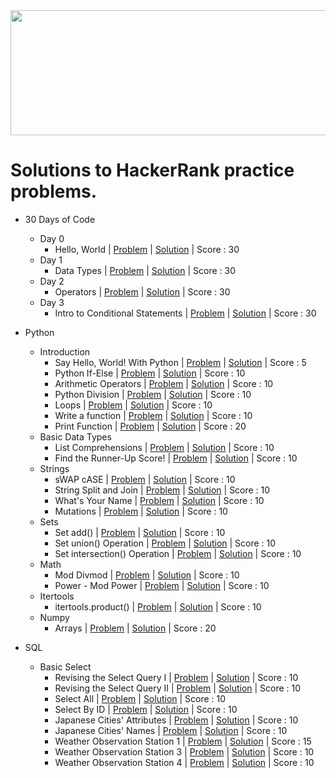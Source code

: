 <img src="https://user-images.githubusercontent.com/77895050/219934184-0dca4268-6df9-4400-8c08-4563f04f19ba.png" width="800" height="200">


# Solutions to HackerRank practice problems.

- 30 Days of Code
  - Day 0
    - Hello, World | [Problem](https://www.hackerrank.com/challenges/30-hello-world/problem) | [Solution](https://github.com/musamairshad/HackerRank-Practice/blob/master/30%20Days%20of%20Code/Day%200.%20Hello%2C%20World.py) | Score : 30
  - Day 1
    - Data Types | [Problem](https://www.hackerrank.com/challenges/30-data-types/problem) | [Solution](https://github.com/musamairshad/HackerRank-Practice/blob/master/30%20Days%20of%20Code/Day%201.%20Data%20Types.py) | Score : 30
  - Day 2
    - Operators | [Problem](https://www.hackerrank.com/challenges/30-operators/problem) | [Solution](https://github.com/musamairshad/HackerRank-Practice/blob/master/30%20Days%20of%20Code/Day%202.%20Operators.py) | Score : 30
  - Day 3
    - Intro to Conditional Statements | [Problem](https://www.hackerrank.com/challenges/30-conditional-statements/problem) | [Solution](https://github.com/musamairshad/HackerRank-Practice/blob/master/30%20Days%20of%20Code/Day%203.%20Intro%20to%20Conditional%20Statements.py) | Score : 30

- Python
  - Introduction
    - Say Hello, World! With Python | [Problem](https://www.hackerrank.com/challenges/py-hello-world/problem) | [Solution](https://github.com/musamairshad/HackerRank-Practice/blob/master/Python/01.%20Introduction/001.%20Say%20Hello%2C%20World%20With%20Python.py) | Score : 5
    - Python If-Else | [Problem](https://www.hackerrank.com/challenges/py-if-else/problem) | [Solution](https://github.com/musamairshad/HackerRank-Practice/blob/master/Python/01.%20Introduction/002.%20Python%20If-Else.py) | Score : 10
    - Arithmetic Operators | [Problem](https://www.hackerrank.com/challenges/python-arithmetic-operators/problem) | [Solution](https://github.com/musamairshad/HackerRank-Practice/blob/master/Python/01.%20Introduction/003.%20Arithmetic%20Operators.py) | Score : 10
    - Python Division | [Problem](https://www.hackerrank.com/challenges/python-division/problem) | [Solution](https://github.com/musamairshad/HackerRank-Practice/blob/master/Python/01.%20Introduction/004.%20Python%20Division.py) | Score : 10
    - Loops | [Problem](https://www.hackerrank.com/challenges/python-loops/problem) | [Solution](https://github.com/musamairshad/HackerRank-Practice/blob/master/Python/01.%20Introduction/005.%20Loops.py) | Score : 10
    - Write a function | [Problem](https://www.hackerrank.com/challenges/write-a-function/problem) | [Solution](https://github.com/musamairshad/HackerRank-Practice/blob/master/Python/01.%20Introduction/006.%20Write%20a%20function.py) | Score : 10
    - Print Function | [Problem](https://www.hackerrank.com/challenges/python-print/problem) | [Solution](https://github.com/musamairshad/HackerRank-Practice/blob/master/Python/01.%20Introduction/007.%20Print%20Function.py) | Score : 20
  - Basic Data Types
    - List Comprehensions | [Problem](https://www.hackerrank.com/challenges/list-comprehensions/problem) | [Solution](https://github.com/musamairshad/HackerRank-Practice/blob/master/Python/02.%20Basic%20Data%20Types/001.%20List%20Comprehensions.py) | Score :  10
    - Find the Runner-Up Score! | [Problem](https://www.hackerrank.com/challenges/find-second-maximum-number-in-a-list/problem) | [Solution](https://github.com/musamairshad/HackerRank-Practice/blob/master/Python/02.%20Basic%20Data%20Types/002.%20Find%20the%20Runner-Up%20Score!.py) | Score : 10
  - Strings
    - sWAP cASE | [Problem](https://www.hackerrank.com/challenges/swap-case/problem) | [Solution](https://github.com/musamairshad/HackerRank-Practice/blob/master/Python/03.%20Strings/001.%20sWAP%20cASE.py) | Score : 10
    - String Split and Join | [Problem](https://www.hackerrank.com/challenges/python-string-split-and-join/problem) | [Solution](https://github.com/musamairshad/HackerRank-Practice/blob/master/Python/03.%20Strings/002.%20String%20Split%20and%20Join.py) | Score : 10
    - What's Your Name | [Problem](https://www.hackerrank.com/challenges/whats-your-name/problem) | [Solution](https://github.com/musamairshad/HackerRank-Practice/blob/master/Python/03.%20Strings/003.%20What's%20Your%20Name.py) | Score : 10
    - Mutations | [Problem](https://www.hackerrank.com/challenges/python-mutations/problem) | [Solution](https://github.com/musamairshad/HackerRank-Practice/blob/master/Python/03.%20Strings/004.%20Mutations.py) | Score : 10
  - Sets
    - Set add() | [Problem](https://www.hackerrank.com/challenges/py-set-add/problem) | [Solution](https://github.com/musamairshad/HackerRank-Practice/blob/master/Python/04.%20Sets/004.%20Set%20add().py) | Score : 10
    - Set union() Operation | [Problem](https://www.hackerrank.com/challenges/py-set-union/problem) | [Solution](https://github.com/musamairshad/HackerRank-Practice/blob/master/Python/04.%20Sets/005.%20Set%20union()%20Operation.py) | Score : 10
    - Set intersection() Operation | [Problem](https://www.hackerrank.com/challenges/py-set-intersection-operation/problem) | [Solution](https://github.com/musamairshad/HackerRank-Practice/blob/master/Python/04.%20Sets/006.%20Set%20intersection()%20Operation.py) | Score : 10
  - Math
    - Mod Divmod | [Problem](https://www.hackerrank.com/challenges/python-mod-divmod/problem) | [Solution](https://github.com/musamairshad/HackerRank-Practice/blob/master/Python/05.%20Math/004.%20Mod%20Divmod.py) | Score : 10
    - Power - Mod Power | [Problem](https://www.hackerrank.com/challenges/python-power-mod-power/problem) | [Solution](https://github.com/musamairshad/HackerRank-Practice/blob/master/Python/05.%20Math/005.%20Power%20-%20Mod%20Power.py) | Score : 10
  - Itertools
    - itertools.product() | [Problem](https://www.hackerrank.com/challenges/itertools-product/problem) | [Solution](https://github.com/musamairshad/HackerRank-Practice/blob/master/Python/06.%20Itertools/001.%20itertools.product().py) | Score : 10
  - Numpy
    - Arrays | [Problem](https://www.hackerrank.com/challenges/np-arrays/problem) | [Solution](https://github.com/musamairshad/HackerRank-Practice/blob/master/Python/16.%20Numpy/001.%20Arrays.py) | Score : 20
    
- SQL
  - Basic Select
    - Revising the Select Query I | [Problem](https://www.hackerrank.com/challenges/revising-the-select-query/problem) | [Solution](https://github.com/musamairshad/HackerRank-Practice/blob/master/SQL/01.%20Basic%20Select/001.%20Revising%20the%20Select%20Query%20I.sql) | Score : 10
    - Revising the Select Query II | [Problem](https://www.hackerrank.com/challenges/revising-the-select-query-2/problem) | [Solution](https://github.com/musamairshad/HackerRank-Practice/blob/master/SQL/01.%20Basic%20Select/002.%20Revising%20the%20Select%20Query%20II.sql) | Score : 10
    - Select All | [Problem](https://www.hackerrank.com/challenges/select-all-sql/problem) | [Solution](https://github.com/musamairshad/HackerRank-Practice/blob/master/SQL/01.%20Basic%20Select/003.%20Select%20All.sql) | Score : 10
    - Select By ID | [Problem](https://www.hackerrank.com/challenges/select-by-id/problem) | [Solution](https://github.com/musamairshad/HackerRank-Practice/blob/master/SQL/01.%20Basic%20Select/004.%20Select%20By%20ID.sql) | Score : 10
    - Japanese Cities' Attributes | [Problem](https://www.hackerrank.com/challenges/japanese-cities-attributes/problem) | [Solution](https://github.com/musamairshad/HackerRank-Practice/blob/master/SQL/01.%20Basic%20Select/005.%20Japanese%20Cities'%20Attributes.sql) | Score : 10
    - Japanese Cities' Names | [Problem](https://www.hackerrank.com/challenges/japanese-cities-name/problem) | [Solution](https://github.com/musamairshad/HackerRank-Practice/blob/master/SQL/01.%20Basic%20Select/006.%20Japanese%20Cities'%20Names.sql) | Score : 10
    - Weather Observation Station 1 | [Problem](https://www.hackerrank.com/challenges/weather-observation-station-1/problem) | [Solution](https://github.com/musamairshad/HackerRank-Practice/blob/master/SQL/01.%20Basic%20Select/007.%20Weather%20Observation%20Station%201.sql) | Score : 15
    - Weather Observation Station 3 | [Problem](https://www.hackerrank.com/challenges/weather-observation-station-3/problem) | [Solution](https://github.com/musamairshad/HackerRank-Practice/blob/master/SQL/01.%20Basic%20Select/008.%20Weather%20Observation%20Station%203.sql) | Score : 10
    - Weather Observation Station 4 | [Problem](https://www.hackerrank.com/challenges/weather-observation-station-4/problem) | [Solution](https://github.com/musamairshad/HackerRank-Practice/blob/master/SQL/01.%20Basic%20Select/009.%20Weather%20Observation%20Station%204.sql) | Score : 10
